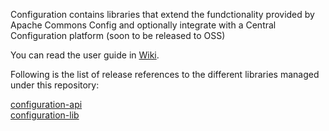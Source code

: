 Configuration contains libraries that extend the fundctionality provided by Apache Commons Config and optionally integrate with a Central Configuration platform (soon to be released to OSS)

You can read the user guide in [Wiki](../../wiki/Home).

Following is the list of release references to the different libraries managed under this repository:


[configuration-api](http://search.maven.org/#search%7Cga%7C1%7Cg%3A%22com.cisco.oss.foundation%22%20AND%20a%3A%22configuration-api%22)  
[configuration-lib](http://search.maven.org/#search%7Cga%7C1%7Cg%3A%22com.cisco.oss.foundation%22%20AND%20a%3A%22configuration-lib%22)  

